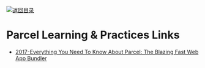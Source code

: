 [![返回目录](https://parg.co/UGo)](https://github.com/wxyyxc1992/Awesome-Links) 


# Parcel  Learning & Practices Links

* [2017-Everything You Need To Know About Parcel: The Blazing Fast Web App Bundler](https://parg.co/U4D)
